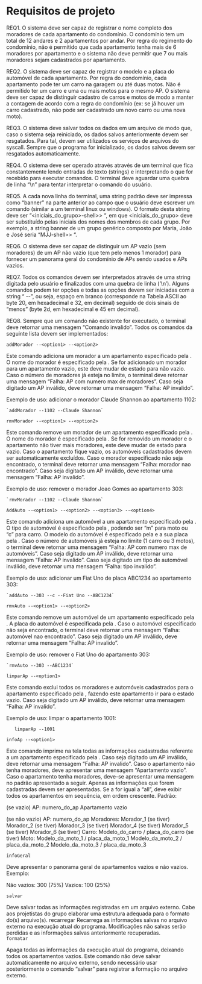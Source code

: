 # Requisitos de projeto
REQ1. O sistema deve ser capaz de registrar o nome completo dos moradores de cada apartamento do condomínio. O condomínio tem um total de 12 andares e 2 apartamentos por andar. Por regra do regimento do condomínio, não é permitido que cada apartamento tenha mais de 6 moradores por apartamento e o sistema não deve permitir que 7 ou mais moradores sejam cadastrados por apartamento. 

REQ2. O sistema deve ser capaz de registrar o modelo e a placa do automóvel de cada apartamento. Por regra do condomínio, cada apartamento pode ter um carro na garagem ou até duas motos. Não é permitido ter um carro e uma ou mais motos para o mesmo AP. O sistema deve ser capaz de distinguir cadastro de carros e motos de modo a manter a contagem de acordo com a regra do condomínio (ex: se já houver um carro cadastrado, não pode ser cadastrado um novo carro ou uma nova moto). 

REQ3. O sistema deve salvar todos os dados em um arquivo de modo que, caso o sistema seja reiniciado, os dados salvos anteriormente devem ser resgatados. Para tal, devem ser utilizados os serviços de arquivos do syscall. Sempre que o programa for inicializado, os dados salvos devem ser resgatados automaticamente. 

REQ4. O sistema deve ser operado através através de um terminal que fica constantemente lendo entradas de texto (strings) e interpretando o que for recebido para executar comandos. O terminal deve aguardar uma quebra de linha “\n” para tentar interpretar o comando do usuário.

REQ5. A cada nova linha do terminal, uma string padrão deve ser impressa como “banner” na parte anterior ao campo que o usuário deve escrever um comando (similar a um terminal linux ou windows). O formato desta string deve ser “<iniciais_do_grupo>-shell>> “, em que <iniciais_do_grupo> deve ser substituído pelas iniciais dos nomes dos membros de cada grupo. Por exemplo, a string banner de um grupo genérico composto por Maria, João e José seria “MJJ-shell>> “.

REQ6. O sistema deve ser capaz de distinguir um AP vazio (sem moradores) de um AP não vazio (que tem pelo menos 1 morador) para fornecer um panorama geral do condomínio de APs sendo usados e APs vazios. 

REQ7. Todos os comandos devem ser interpretados através de uma string digitada pelo usuário e finalizados com uma quebra de linha (‘\n’). Alguns comandos podem ter opções e todas as opções devem ser iniciadas com a string “ --”, ou seja, espaço em branco (corresponde na Tabela ASCII ao byte 20, em hexadecimal e 32, em decimal) seguido de dois sinais de “menos” (byte 2d, em hexadecimal e 45 em decimal). 

REQ8. Sempre que um comando não existente for executado, o terminal deve retornar uma mensagem “Comando invalido”. Todos os comandos da seguinte lista devem ser implementados:

`addMorador --<option1> --<option2> `

Este comando adiciona um morador a um apartamento especificado pela <option1>. O nome do morador é especificado pela <option2>. Se for adicionado um morador para um apartamento vazio, este deve mudar de estado para não vazio. Caso o número de moradores já esteja no limite, o terminal deve retornar uma mensagem “Falha: AP com numero max de moradores”. Caso seja digitado um AP inválido, deve retornar uma mensagem “Falha: AP invalido”.

Exemplo de uso: adicionar o morador Claude Shannon ao apartamento 1102:

	`addMorador --1102 --Claude Shannon`
	
`rmvMorador --<option1> --<option2> `

Este comando remove um morador de um apartamento especificado pela <option1>. O nome do morador é especificado pela <option2>. Se for removido um morador e o apartamento não tiver mais moradores, este deve mudar de estado para vazio. Caso o apartamento fique vazio, os automóveis cadastrados devem ser automaticamente excluídos. Caso o morador especificado não seja encontrado, o terminal deve retornar uma mensagem “Falha: morador nao encontrado”. Caso seja digitado um AP inválido, deve retornar uma mensagem “Falha: AP invalido”.

Exemplo de uso: remover o morador Joao Gomes ao apartamento 303:

	`rmvMorador --1102 --Claude Shannon`

`AddAuto --<option1> --<option2> --<option3> --<option4>`

Este comando adiciona um automóvel a um apartamento especificado pela <option1>. O tipo de automóvel é especificado pela <option2>, podendo ser “m” para moto ou “c” para carro. O modelo do automóvel é especificado pela <option3> e a sua placa pela <option4>. Caso o número de automóveis já esteja no limite (1 carro ou 3 motos), o terminal deve retornar uma mensagem “Falha: AP com numero max de automóveis”. Caso seja digitado um AP inválido, deve retornar uma mensagem “Falha: AP invalido”. Caso seja digitado um tipo de automóvel inválido, deve retornar uma mensagem “Falha: tipo invalido”.

Exemplo de uso: adicionar um Fiat Uno de placa ABC1234 ao apartamento 303:

	`addAuto --303 --c --Fiat Uno --ABC1234`

`rmvAuto --<option1> --<option2>`

Este comando remove um automóvel de um apartamento especificado pela <option1> . A placa do automóvel é especificada pela <option2>. Caso o automóvel especificado não seja encontrado, o terminal deve retornar uma mensagem “Falha: automóvel nao encontrado”. Caso seja digitado um AP inválido, deve retornar uma mensagem “Falha: AP invalido”.

Exemplo de uso: remover o Fiat Uno do apartamento 303:

	`rmvAuto --303 --ABC1234`

`limparAp --<option1>`

Este comando exclui todos os moradores e automóveis cadastrados para o apartamento especificado pela <option1>, fazendo este apartamento ir para o estado vazio. Caso seja digitado um AP inválido, deve retornar uma mensagem “Falha: AP invalido”.

Exemplo de uso: limpar o apartamento 1001:

`	limparAp --1001`

`infoAp --<option1>`

Este comando imprime na tela todas as informações cadastradas referente a um apartamento especificado pela <option1>. Caso seja digitado um AP inválido, deve retornar uma mensagem “Falha: AP invalido”. Caso o apartamento não tenha moradores, deve apresentar uma mensagem “Apartamento vazio”. Caso o apartamento tenha moradores, deve-se apresentar uma mensagem no padrão apresentado a seguir. Apenas as informações que forem cadastradas devem ser apresentadas. Se a <option1> for igual a “all”, deve exibir todos os apartamentos em sequência, em ordem crescente. Padrão:

(se vazio)
AP: numero_do_ap
Apartamento vazio

(se não vazio)
AP: numero_do_ap
Moradores:
Morador_1
(se tiver)	   	Morador_2
(se tiver)		Morador_3
(se tiver)		Morador_4
(se tiver)		Morador_5
(se tiver)		Morador_6
(se tiver)	Carro:
			Modelo_do_carro / placa_do_carro
(se tiver)	Moto:
			Modelo_da_moto_1 / placa_da_moto_1
              Modelo_da_moto_2 / placa_da_moto_2
		Modelo_da_moto_3 / placa_da_moto_3

`infoGeral`

Deve apresentar o panorama geral de apartamentos vazios e não vazios. Exemplo:

Não vazios:	300 (75%)
Vazios:		100 (25%)
 
`salvar`

Deve salvar todas as informações registradas em um arquivo externo. Cabe aos projetistas do grupo elaborar uma estrutura adequada para o formato do(s) arquivo(s).
recarregar
Recarrega as informações salvas no arquivo externo na execução atual do programa. Modificações não salvas serão perdidas e as informações salvas anteriormente recuperadas.  
`formatar`

Apaga todas as informações da execução atual do programa, deixando todos os apartamentos vazios. Este comando não deve salvar automaticamente no arquivo externo, sendo necessário usar posteriormente o comando “salvar” para registrar a formação no arquivo externo.
